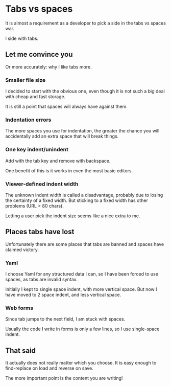 # Tabs vs spaces

It is almost a requirement as a developer to pick a side in the tabs vs
spaces war.

I side with tabs.


## Let me convince you

Or more accurately: why I like tabs more.


### Smaller file size

I decided to start with the obvious one, even though it is not such a
big deal with cheap and fast storage.

It is still a point that spaces will always have against them.


### Indentation errors

The more spaces you use for indentation, the greater the chance you will
accidentally add an extra space that will break things.


### One key indent/unindent

Add with the tab key and remove with backspace.

One benefit of this is it works in even the most basic editors.


### Viewer-defined indent width

The unknown indent width is called a disadvantage, probably due to
losing the certainty of a fixed width.
But sticking to a fixed width has other problems (URL > 80 chars).

Letting a user pick the indent size seems like a nice extra to me.


## Places tabs have lost

Unfortunately there are some places that tabs are banned and spaces have
claimed victory.


### Yaml

I choose Yaml for any structured data I can, so I have been forced to
use spaces, as tabs are invalid syntax.

Initially I kept to single space indent, with more vertical space.
But now I have moved to 2 space indent, and less vertical space.


### Web forms

Since tab jumps to the next field, I am stuck with spaces.

Usually the code I write in forms is only a few lines, so I use
single-space indent.


## That said

It actually does not really matter which you choose.
It is easy enough to find-replace on load and reverse on save.

The more important point is the content you are writing!
